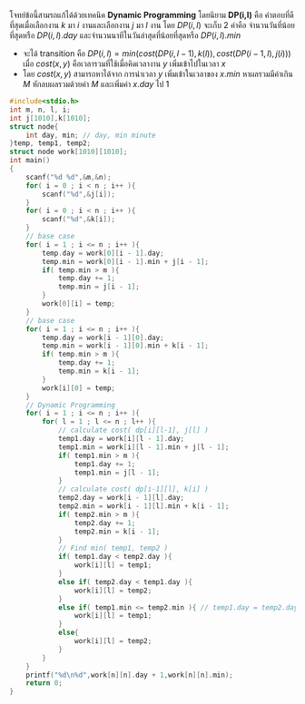โจทย์ข้อนี้สามรถแก้ได้ด้วยเทคนิค **Dynamic Programming** โดยนิยาม **DP(i,l)** คือ คำตอบที่ดีที่สุดเมื่อเลือกงาน $k$ มา $i$ งานและเลือกงาน $j$ มา $l$ งาน โดย $DP(i,l)$ จะเก็บ 2 ค่าคือ จำนวนวันที่น้อยที่สุดหรือ $DP(i,l).day$ และจำนวนนาทีในวันล่าสุดที่น้อยที่สุดหรือ $DP(i,l).min$
* จะได้ transition คือ $DP(i,l) = min( cost( DP(i,l-1),k(l) ), cost( DP(i-1,l),j(i) ) )$ เมื่อ $cost( x, y )$ คือเวลารวมที่ใช้เมื่อคิดเวลางาน $y$ เพิ่มเข้าไปในเวลา $x$ 
* โดย $cost( x, y )$ สามารถหาได้จาก การนำเวลา $y$ เพิ่มเข้าในเวลาของ $x.min$ หาผลรวมมีค่าเกิน $M$ หักลบผลรวมด้วยค่า $M$ และเพิ่มค่า $x.day$ ไป $1$


``` cpp
#include<stdio.h>
int m, n, l, i;
int j[1010],k[1010];
struct node{
    int day, min; // day, min minute
}temp, temp1, temp2;
struct node work[1010][1010];
int main()
{
    scanf("%d %d",&m,&n);
    for( i = 0 ; i < n ; i++ ){
        scanf("%d",&j[i]);
    }
    for( i = 0 ; i < n ; i++ ){
        scanf("%d",&k[i]);
    }
    // base case 
    for( i = 1 ; i <= n ; i++ ){
        temp.day = work[0][i - 1].day;
        temp.min = work[0][i - 1].min + j[i - 1];
        if( temp.min > m ){
            temp.day += 1;
            temp.min = j[i - 1];
        }
        work[0][i] = temp;
    }
    // base case
    for( i = 1 ; i <= n ; i++ ){
        temp.day = work[i - 1][0].day;
        temp.min = work[i - 1][0].min + k[i - 1];
        if( temp.min > m ){
            temp.day += 1;
            temp.min = k[i - 1];
        }
        work[i][0] = temp;
    }
    // Dynamic Programming
    for( i = 1 ; i <= n ; i++ ){
        for( l = 1 ; l <= n ; l++ ){
            // calculate cost( dp[i][l-1], j[l] )
            temp1.day = work[i][l - 1].day;
            temp1.min = work[i][l - 1].min + j[l - 1]; 
            if( temp1.min > m ){
                temp1.day += 1;
                temp1.min = j[l - 1];       
            }
            // calculate cost( dp[i-1][l], k[i] )
            temp2.day = work[i - 1][l].day;
            temp2.min = work[i - 1][l].min + k[i - 1];
            if( temp2.min > m ){
                temp2.day += 1;
                temp2.min = k[i - 1];       
            }
            // Find min( temp1, temp2 )
            if( temp1.day < temp2.day ){
                work[i][l] = temp1;        
            }
            else if( temp2.day < temp1.day ){
                work[i][l] = temp2;
            }
            else if( temp1.min <= temp2.min ){ // temp1.day = temp2.day check minute
                work[i][l] = temp1;
            }
            else{
                work[i][l] = temp2;
            }
        }
    }
    printf("%d\n%d",work[n][n].day + 1,work[n][n].min);
    return 0;
}
```